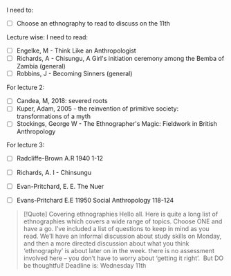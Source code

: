 I need to:
- [ ] Choose an ethnography to read to discuss on the 11th

Lecture wise:
I need to read:
- [ ] Engelke, M - Think Like an Anthropologist
- [ ] Richards, A - Chisungu, A Girl's initiation ceremony among the Bemba of Zambia (general)
- [ ] Robbins, J - Becoming Sinners (general)

For lecture 2:
- [ ]  Candea, M, 2018: severed roots
- [ ] Kuper, Adam, 2005 - the reinvention of primitive society: transformations of a myth
- [ ] Stockings, George W - The Ethnographer's Magic: Fieldwork in British Anthropology

For lecture 3:
- [ ]  Radcliffe-Brown A.R 1940 1-12
- [ ] Richards, A. I - Chinsungu
- [ ] Evan-Pritchard, E. E. The Nuer
- [ ] Evans-Pritchard E.E 11950 Social Anthropology 118-124


> [!Quote] Covering ethnographies
> Hello all. Here is quite a long list of ethnographies which covers a wide range of topics. Choose ONE and have a go. I’ve included a list of questions to keep in mind as you read. We’ll have an informal discussion about study skills on Monday, and then a more directed discussion about what you think ‘ethnography’ is about later on in the week. there is no assessment involved here – you don’t have to worry about ‘getting it right’.  But DO be thoughtful!
> Deadline is: Wednesday 11th 


